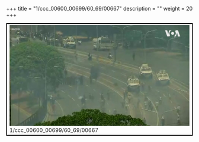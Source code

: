 +++
title = "1/ccc_00600_00699/60_69/00667"
description = ""
weight = 20
+++

<table style="border:2px solid black;max-width:800px;max-height:800px;" 
><tr><td>
<img class="center-fit-jpg"
src="/jpg_/aaa_20190430_NxaOmWaI8sI_00666.jpg">
1/ccc_00600_00699/60_69/00667
</img></td></tr></table>

